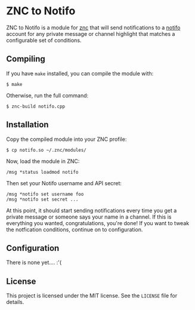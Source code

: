 ZNC to Notifo
=============

ZNC to Notifo is a module for [znc][] that will send notifications to a [notifo][] account
for any private message or channel highlight that matches a configurable set of conditions.


Compiling
---------

If you have `make` installed, you can compile the module with:

    $ make

Otherwise, run the full command:

    $ znc-build notifo.cpp


Installation
------------

Copy the compiled module into your ZNC profile:

    $ cp notifo.so ~/.znc/modules/

Now, load the module in ZNC:

    /msg *status loadmod notifo

Then set your Notifo username and API secret:

    /msg *notifo set username foo
	/msg *notifo set secret ...

At this point, it should start sending notifications every time you get a private message
or someone says your name in a channel.  If this is everything you wanted, congratulations,
you're done!  If you want to tweak the notfication conditions, continue on to configuration.


Configuration
-------------

There is none yet.... :'(


License
-------

This project is licensed under the MIT license.  See the `LICENSE` file for details.



[notifo]: http://notifo.com "Notifo, Mobile Notifications for Everything"
[znc]: http://en.znc.in "ZNC, an advanced IRC bouncer"

